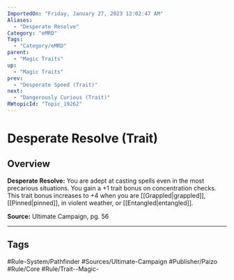 ```yaml
---
ImportedOn: "Friday, January 27, 2023 12:02:47 AM"
Aliases:
  - "Desperate Resolve"
Category: "eMRD"
Tags:
  - "Category/eMRD"
parent:
  - "Magic Traits"
up:
  - "Magic Traits"
prev:
  - "Desperate Speed (Trait)"
next:
  - "Dangerously Curious (Trait)"
RWtopicId: "Topic_19262"
---
```

# Desperate Resolve (Trait)
## Overview
**Desperate Resolve:** You are adept at casting spells even in the most precarious situations. You gain a +1 trait bonus on concentration checks. This trait bonus increases to +4 when you are [[Grappled|grappled]], [[Pinned|pinned]], in violent weather, or [[Entangled|entangled]].

**Source:** Ultimate Campaign, pg. 56


---
## Tags
#Rule-System/Pathfinder #Sources/Ultimate-Campaign #Publisher/Paizo #Rule/Core #Rule/Trait--Magic-

